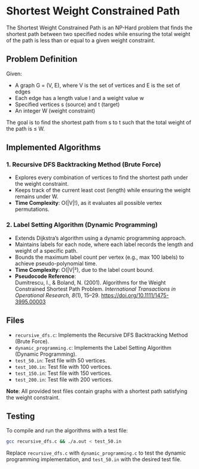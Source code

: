 # Shortest Weight Constrained Path

The Shortest Weight Constrained Path is an NP-Hard problem that finds the shortest path between two specified nodes while ensuring the total weight of the path is less than or equal to a given weight constraint.

## Problem Definition
Given:
- A graph G = (V, E), where V is the set of vertices and E is the set of edges
- Each edge has a length value l and a weight value w
- Specified vertices s (source) and t (target)
- An integer W (weight constraint)

The goal is to find the shortest path from s to t such that the total weight of the path is ≤ W.

## Implemented Algorithms

### 1. Recursive DFS Backtracking Method (Brute Force)
- Explores every combination of vertices to find the shortest path under the weight constraint.
- Keeps track of the current least cost (length) while ensuring the weight remains under W.
- **Time Complexity**: O(|V|!), as it evaluates all possible vertex permutations.

### 2. Label Setting Algorithm (Dynamic Programming)
- Extends Dijkstra’s algorithm using a dynamic programming approach.
- Maintains labels for each node, where each label records the length and weight of a specific path.
- Bounds the maximum label count per vertex (e.g., max 100 labels) to achieve pseudo-polynomial time.
- **Time Complexity**: O(|V|²), due to the label count bound.
- **Pseudocode Reference**:  
  Dumitrescu, I., & Boland, N. (2001). Algorithms for the Weight Constrained Shortest Path Problem. *International Transactions in Operational Research, 8*(1), 15–29. https://doi.org/10.1111/1475-3995.00003

## Files
- `recursive_dfs.c`: Implements the Recursive DFS Backtracking Method (Brute Force).
- `dynamic_programming.c`: Implements the Label Setting Algorithm (Dynamic Programming).
- `test_50.in`: Test file with 50 vertices.
- `test_100.in`: Test file with 100 vertices.
- `test_150.in`: Test file with 150 vertices.
- `test_200.in`: Test file with 200 vertices.

**Note**: All provided test files contain graphs with a shortest path satisfying the weight constraint.

## Testing
To compile and run the algorithms with a test file:
```bash
gcc recursive_dfs.c && ./a.out < test_50.in
```
Replace `recursive_dfs.c` with `dynamic_programming.c` to test the dynamic programming implementation, and `test_50.in` with the desired test file.
